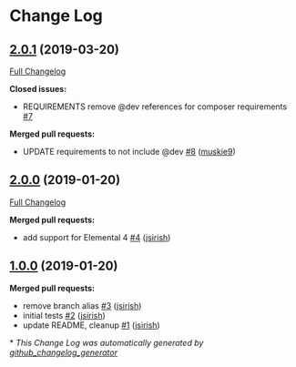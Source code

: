 # Change Log

## [2.0.1](https://github.com/dynamic/silverstripe-elemental-filelist/tree/2.0.1) (2019-03-20)
[Full Changelog](https://github.com/dynamic/silverstripe-elemental-filelist/compare/2.0.0...2.0.1)

**Closed issues:**

- REQUIREMENTS remove @dev references for composer requirements [\#7](https://github.com/dynamic/silverstripe-elemental-filelist/issues/7)

**Merged pull requests:**

- UPDATE requirements to not include @dev [\#8](https://github.com/dynamic/silverstripe-elemental-filelist/pull/8) ([muskie9](https://github.com/muskie9))

## [2.0.0](https://github.com/dynamic/silverstripe-elemental-filelist/tree/2.0.0) (2019-01-20)
[Full Changelog](https://github.com/dynamic/silverstripe-elemental-filelist/compare/1.0.0...2.0.0)

**Merged pull requests:**

- add support for Elemental 4 [\#4](https://github.com/dynamic/silverstripe-elemental-filelist/pull/4) ([jsirish](https://github.com/jsirish))

## [1.0.0](https://github.com/dynamic/silverstripe-elemental-filelist/tree/1.0.0) (2019-01-20)
**Merged pull requests:**

- remove branch alias [\#3](https://github.com/dynamic/silverstripe-elemental-filelist/pull/3) ([jsirish](https://github.com/jsirish))
- initial tests [\#2](https://github.com/dynamic/silverstripe-elemental-filelist/pull/2) ([jsirish](https://github.com/jsirish))
- update README, cleanup [\#1](https://github.com/dynamic/silverstripe-elemental-filelist/pull/1) ([jsirish](https://github.com/jsirish))



\* *This Change Log was automatically generated by [github_changelog_generator](https://github.com/skywinder/Github-Changelog-Generator)*
